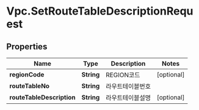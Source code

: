 # Vpc.SetRouteTableDescriptionRequest

## Properties
Name | Type | Description | Notes
------------ | ------------- | ------------- | -------------
**regionCode** | **String** | REGION코드 | [optional] 
**routeTableNo** | **String** | 라우트테이블번호 | 
**routeTableDescription** | **String** | 라우트테이블설명 | [optional] 


